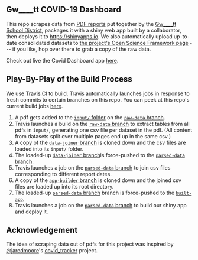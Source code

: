 ## Gw____tt COVID-19 Dashboard

This repo scrapes data from [PDF reports](https://bit.ly/2HpqhaY) put together by the [Gw____tt School District](https://bit.ly/2HyCJoi), packages it with a shiny web app built by a collaborator, then deploys it to <https://shinyapps.io>.
We also automatically upload up-to-date consolidated datasets to [the project's Open Science Framework page](https://osf.io/q2f36/) --- if you like, hop over there to grab a copy of the raw data.

Check out live the Covid Dashboard app [here](https://bit.ly/3dYitII).

## Play-By-Play of the Build Process

We use [Travis CI](https://travis-ci.com/) to build.
Travis automatically launches jobs in response to fresh commits to certain branches on this repo.
You can peek at this repo's current build jobs [here](https://travis-ci.com/github/mmore500/g-fyi).

1. A pdf gets added to the [`input/` folder](https://github.com/mmore500/g-fyi/tree/raw-data/input) on the [`raw-data` branch](https://github.com/mmore500/g-fyi/tree/raw-data).
2. Travis launches a build  on the [`raw-data` branch](https://github.com/mmore500/g-fyi/tree/raw-data) to extract tables from all pdfs in `input/`, generating one csv file per dataset in the pdf.
(All content from datasets split over multiple pages end up in the same csv.)
3. A copy of the [`data-joiner` branch](https://github.com/mmore500/g-fyi/tree/data-joiner) is cloned down and the csv files are loaded into its `input/` folder.
4. The loaded-up [`data-joiner` branch](https://github.com/mmore500/g-fyi/tree/data-joiner)is force-pushed to the [`parsed-data` branch](https://github.com/mmore500/g-fyi/tree/parsed-data).
5. Travis launches a job on the [`parsed-data` branch](https://github.com/mmore500/g-fyi/tree/parsed-data) to join csv files corresponding to different report dates.
6. A copy of the [`app-builder` branch](https://github.com/mmore500/g-fyi/tree/data-joiner) is cloned down and the joined csv files are loaded up into its root directory.
7. The loaded-up [`parsed-data` branch](https://github.com/mmore500/g-fyi/tree/data-joiner) branch is force-pushed to the [`built-app`](https://github.com/mmore500/g-fyi/tree/parsed-data).
8. Travis launches a job on the [`parsed-data` branch](https://github.com/mmore500/g-fyi/tree/parsed-data) to build our shiny app and deploy it.

## Acknowledgement

The idea of scraping data out of pdfs for this project was inspired by [@jaredmoore](https://github.com/jaredmoore/)'s [covid_tracker](https://github.com/jaredmoore/covid_tracker) project.
